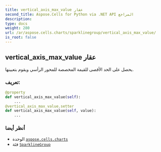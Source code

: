 ```yaml
---
title: vertical_axis_max_value عقار
second_title: Aspose.Cells for Python via .NET API المراجع
description:
type: docs
weight: 280
url: /ar/aspose.cells.charts/sparklinegroup/vertical_axis_max_value/
is_root: false
---
```

##  vertical_axis_max_value عقار

يحصل على الحد الأقصى للقيمة المخصصة للمحور الرأسي ويقوم بتعيينها.
###  تعريف:
```python
@property
def vertical_axis_max_value(self):
    ...
@vertical_axis_max_value.setter
def vertical_axis_max_value(self, value):
    ...
```

###  أنظر أيضا
* الوحدة [`aspose.cells.charts`](../../)
* فئة [`SparklineGroup`](/cells/python-net/ar/aspose.cells.charts/sparklinegroup)
